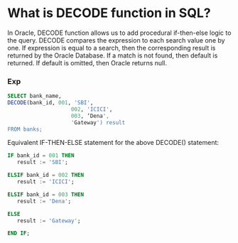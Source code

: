 # What is DECODE function in SQL?

In Oracle, DECODE function allows us to add procedural if-then-else logic to the query. DECODE compares the expression to each search value one by one. If expression is equal to a search, then the corresponding result is returned by the Oracle Database. If a match is not found, then default is returned. If default is omitted, then Oracle returns null.
### Exp

```sql
SELECT bank_name,
DECODE(bank_id, 001, 'SBI',
                    002, 'ICICI',
                    003, ‘Dena',
                    'Gateway') result
FROM banks;

```
Equivalent IF-THEN-ELSE statement for the above DECODE() statement:

```sql
IF bank_id = 001 THEN
   result := 'SBI';

ELSIF bank_id = 002 THEN
   result := 'ICICI';

ELSIF bank_id = 003 THEN
   result := 'Dena';

ELSE
   result := 'Gateway';

END IF;

```
